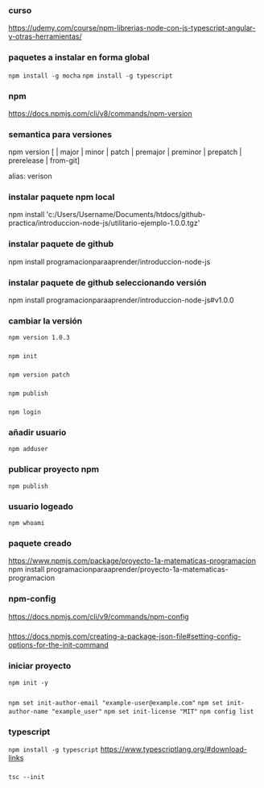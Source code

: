 ### curso 
https://udemy.com/course/npm-librerias-node-con-js-typescript-angular-y-otras-herramientas/


### paquetes a instalar en forma global
```npm install -g mocha```
```npm install -g typescript```

### npm 
https://docs.npmjs.com/cli/v8/commands/npm-version

### semantica para versiones
npm version [<newversion> | major | minor | patch | premajor | preminor | prepatch | prerelease | from-git]

alias: verison


### instalar paquete npm local
npm install 'c:/Users/Username/Documents/htdocs/github-practica/introduccion-node-js/utilitario-ejemplo-1.0.0.tgz'

### instalar paquete de github
npm install programacionparaaprender/introduccion-node-js

### instalar paquete de github seleccionando versión
npm install programacionparaaprender/introduccion-node-js#v1.0.0

### cambiar la versión
```npm version 1.0.3```

###
```npm init```

###
```npm version patch```

###
```npm publish```

###
```npm login```

### añadir usuario
```npm adduser```

### publicar proyecto npm
```npm publish```

### usuario logeado
```npm whoami```

### paquete creado
https://www.npmjs.com/package/proyecto-1a-matematicas-programacion
npm install programacionparaaprender/proyecto-1a-matematicas-programacion

### npm-config
https://docs.npmjs.com/cli/v9/commands/npm-config

###
https://docs.npmjs.com/creating-a-package-json-file#setting-config-options-for-the-init-command

### iniciar proyecto
```npm init -y```

### 
```npm set init-author-email "example-user@example.com"```
```npm set init-author-name "example_user"```
```npm set init-license "MIT"```
```npm config list```

### typescript
```npm install -g typescript```
https://www.typescriptlang.org/#download-links

###
```tsc --init```

